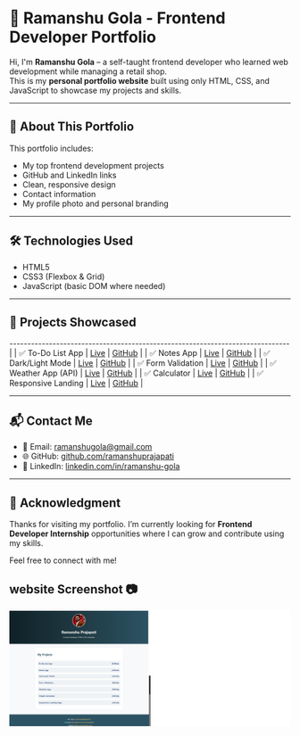 # 💼 Ramanshu Gola - Frontend Developer Portfolio

Hi, I'm **Ramanshu Gola** – a self-taught frontend developer who learned web development while managing a retail shop.  
This is my **personal portfolio website** built using only HTML, CSS, and  JavaScript to showcase my projects and skills.

---

## 📌 About This Portfolio

This portfolio includes:
- My top frontend development projects
- GitHub and LinkedIn links
- Clean, responsive design
- Contact information
- My profile photo and personal branding

---

## 🛠️ Technologies Used

- HTML5  
- CSS3 (Flexbox & Grid)  
- JavaScript (basic DOM where needed)

---

## 📁 Projects Showcased

------------------------------------------------------------------------------|
| ✅ To-Do List App     | [Live](https://ramanshuprajapati.github.io/to-do-app/)                    | [GitHub](https://github.com/ramanshuprajapati/to-do-app)                    |
| ✅ Notes App          | [Live](https://ramanshuprajapati.github.io/notes-app)                     | [GitHub](https://github.com/ramanshuprajapati/notes-app)                    |
| ✅ Dark/Light Mode    | [Live](https://ramanshuprajapati.github.io/toggle-button)                 | [GitHub](https://github.com/ramanshuprajapati/toggle-button)               |
| ✅ Form Validation    | [Live](https://ramanshuprajapati.github.io/form-validation-)              | [GitHub](https://github.com/ramanshuprajapati/form-validation-)            |
| ✅ Weather App (API)  | [Live](https://ramanshuprajapati.github.io/Weather-app)                   | [GitHub](https://github.com/ramanshuprajapati/Weather-app)                 |
| ✅ Calculator         | [Live](https://ramanshuprajapati.github.io/calculator-for-portfolio)      | [GitHub](https://github.com/ramanshuprajapati/calculator-for-portfolio)    |
| ✅ Responsive Landing | [Live](https://ramanshuprajapati.github.io/Responsive-landing-page-)      | [GitHub](https://github.com/ramanshuprajapati/Responsive-landing-page-)    |

---



## 📬 Contact Me

- 📧 Email: [ramanshugola@gmail.com](mailto:ramanshugola@gmail.com)  
- 🌐 GitHub: [github.com/ramanshuprajapati](https://github.com/ramanshuprajapati)  
- 🔗 LinkedIn: [linkedin.com/in/ramanshu-gola](https://www.linkedin.com/in/ramanshu-gola-905815376/)

---

## 🙏 Acknowledgment

Thanks for visiting my portfolio. I’m currently looking for **Frontend Developer Internship** opportunities where I can grow and contribute using my skills.

Feel free to connect with me!

## website Screenshot 📷
![Portfolio Screenshot](./screenshot.png)